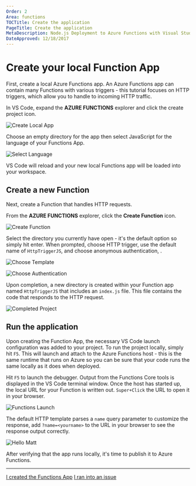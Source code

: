 ```yaml
---
Order: 2
Area: functions
TOCTitle: Create the application
PageTitle: Create the application
MetaDescription: Node.js Deployment to Azure Functions with Visual Studio Code
DateApproved: 12/18/2017
---
```

# Create your local Function App

First, create a local Azure Functions app. An Azure Functions app can contain many Functions with various triggers - this tutorial focuses on HTTP triggers, which allow you to handle to incoming HTTP traffic.

In VS Code, expand the **AZURE FUNCTIONS** explorer and click the create project icon.

![Create Local App](images/functions-extension/create-function-app-project.png)

Choose an empty directory for the app then select JavaScript for the language of your Functions App.

![Select Language](images/functions-extension/create-function-app-project-language.png)

VS Code will reload and your new local Functions app will be loaded into your workspace.

## Create a new Function

Next, create a Function that handles HTTP requests.

From the **AZURE FUNCTIONS** explorer, click the **Create Function** icon.

![Create Function](images/functions-extension/create-function.png)

Select the directory you currently have open - it's the default option so simply hit enter. When prompted, choose HTTP trigger, use the default name of `HttpTriggerJS`, and choose anonymous authentication, .

![Choose Template](images/functions-extension/create-function-choose-template.png)

![Choose Authentication](images/functions-extension/create-function-anonymous-auth.png)

Upon completion, a new directory is created within your Function app named `HttpTriggerJS` that includes an `index.js` file. This file contains the code that responds to the HTTP request.

![Completed Project](images/functions-extension/functions-vscode-intro.png)

## Run the application

Upon creating the Function App, the necessary VS Code launch configuration was added to your project. To run the project locally, simply hit `F5`. This will launch and attach to the Azure Functions host - this is the same runtime that runs on Azure so you can be sure that your code runs the same locally as it does when deployed.

Hit `F5` to launch the debugger. Output from the Functions Core tools is displayed in the VS Code terminal window. Once the host has started up, the local URL for your Function is written out. `Super+Click` the URL to open it in your browser.

![Functions Launch](images/functions-extension/functions-vscode-f5.png)

The default HTTP template parses a `name` query parameter to customize the response, add `?name=<yourname>` to the URL in your browser to see the response output correctly.

![Hello Matt](images/functions-extension/functions-test-local-browser.png)

After verifying that the app runs locally, it's time to publish it to Azure Functions.

----

<a class="tutorial-next-btn" href="/tutorials/functions-extension/deploy-app">I created the Functions App</a> <a class="tutorial-feedback-btn" onclick="reportIssue('node-deployment-azurefunctions', 'create-app')" href="javascript:void(0)">I ran into an issue</a>
